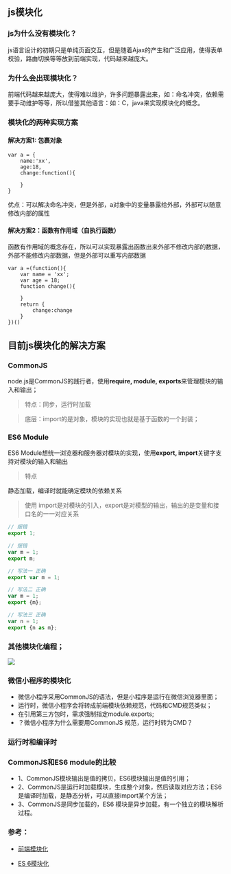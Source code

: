 ## js模块化

### js为什么没有模块化？

js语言设计的初期只是单纯页面交互，但是随着Ajax的产生和广泛应用，使得表单校验，路由切换等等放到前端实现，代码越来越庞大。

### 为什么会出现模块化？

前端代码越来越庞大，使得难以维护，许多问题暴露出来，如：命名冲突，依赖需要手动维护等等，所以借鉴其他语言：如：C，java来实现模块化的概念。

### 模块化的两种实现方案
#### 解决方案1: 包裹对象
```
var a = {
    name:'xx',
    age:18,
    change:function(){
        
    }
}
```

优点：可以解决命名冲突，但是外部，a对象中的变量暴露给外部，外部可以随意修改内部的属性

#### 解决方案2：函数有作用域（自执行函数）

函数有作用域的概念存在，所以可以实现暴露出函数出来外部不修改内部的数据，外部不能修改内部数据，但是外部可以重写内部数据

```
var a =(function(){
    var name = 'xx';
    var age = 18;
    function change(){
        
    }
    return {
        change:change
    }
})()
```
## 目前js模块化的解决方案

### CommonJS
node.js是CommonJS的践行者，使用**require, module, exports**来管理模块的输入和输出；
> 特点：同步，运行时加载

> 底层：import的是对象，模块的实现也就是基于函数的一个封装；
### ES6 Module
ES6 Module想统一浏览器和服务器对模块的实现，使用**export, import**关键字支持对模块的输入和输出
> 特点

静态加载，编译时就能确定模块的依赖关系

> 使用
import是对模块的引入，export是对模型的输出，输出的是变量和接口名的一一对应关系
```js
// 报错
export 1;

// 报错
var m = 1;
export m;

// 写法一 正确
export var m = 1;

// 写法二 正确
var m = 1;
export {m};

// 写法三 正确
var n = 1;
export {n as m};
```
### 其他模块化编程；
![](./image/js模块化.jpg)

### 微信小程序的模块化
- 微信小程序采用CommonJS的语法，但是小程序是运行在微信浏览器里面；
- 运行时，微信小程序会将转成前端模块依赖规范，代码和CMD规范类似；
- 在引用第三方包时，需求强制指定module.exports;
- ？微信小程序为什么需要用CommonJS 规范，运行时转为CMD？


### 运行时和编译时

### CommonJS和ES6 module的比较
- 1、CommonJS模块输出是值的拷贝，ES6模块输出是值的引用；
- 2、CommonJS是运行时加载模块，生成整个对象，然后读取对应方法；ES6是编译时加载，是静态分析，可以直接import某个方法；
- 3、CommonJS是同步加载的，ES6 模块是异步加载，有一个独立的模块解析过程。


### 参考：
- [前端模块化](https://juejin.im/post/5aaa37c8f265da23945f365c)

- [ES 6模块化](https://es6.ruanyifeng.com/#docs/module)
